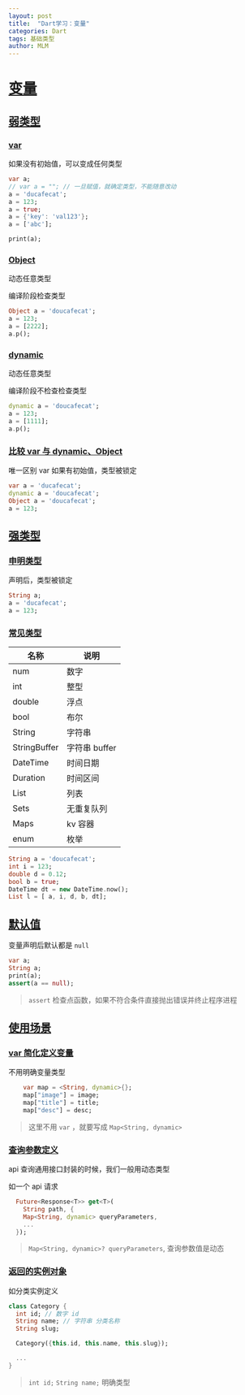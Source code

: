```yaml
---
layout: post
title:  "Dart学习：变量"
categories: Dart
tags: 基础类型
author: MLM
---
```

# [变量]()

## [弱类型]()

### [var]()

如果没有初始值，可以变成任何类型

```dart
var a;
// var a = ""; // 一旦赋值，就确定类型，不能随意改动
a = 'ducafecat';
a = 123;
a = true;
a = {'key': 'val123'};
a = ['abc'];

print(a);
```

### [Object]()

动态任意类型

编译阶段检查类型

```dart
Object a = 'doucafecat';
a = 123;
a = [2222];
a.p();
```

### [dynamic]()

动态任意类型

编译阶段不检查检查类型

```dart
dynamic a = 'doucafecat';
a = 123;
a = [1111];
a.p();
```

### [比较 var 与 dynamic、Object]()

唯一区别 var 如果有初始值，类型被锁定

```dart
var a = 'ducafecat';
dynamic a = 'doucafecat';
Object a = 'doucafecat';
a = 123;
```

## [强类型]()

### [申明类型]()

声明后，类型被锁定

```dart
String a;
a = 'ducafecat';
a = 123;
```

### [常见类型]()


| 名称         | 说明          |
| ------------ | ------------- |
| num          | 数字          |
| int          | 整型          |
| double       | 浮点          |
| bool         | 布尔          |
| String       | 字符串        |
| StringBuffer | 字符串 buffer |
| DateTime     | 时间日期      |
| Duration     | 时间区间      |
| List         | 列表          |
| Sets         | 无重复队列    |
| Maps         | kv 容器       |
| enum         | 枚举          |

```dart
String a = 'doucafecat';
int i = 123;
double d = 0.12;
bool b = true;
DateTime dt = new DateTime.now();
List l = [ a, i, d, b, dt];
```

## [默认值]()

变量声明后默认都是 `null`

```dart
var a;
String a;
print(a);
assert(a == null);
```

> `assert` 检查点函数，如果不符合条件直接抛出错误并终止程序进程

## [使用场景]()

### [var 简化定义变量]()

不用明确变量类型

```dart
    var map = <String, dynamic>{};
    map["image"] = image;
    map["title"] = title;
    map["desc"] = desc;
```

> 这里不用 `var` ，就要写成 `Map<String, dynamic>`

### [查询参数定义]()

api 查询通用接口封装的时候，我们一般用动态类型

如一个 api 请求

```dart
  Future<Response<T>> get<T>(
    String path, {
    Map<String, dynamic> queryParameters,
    ...
  });
```

> `Map<String, dynamic>? queryParameters`, 查询参数值是动态

### [返回的实例对象]()

如分类实例定义

```dart
class Category {
  int id; // 数字 id
  String name; // 字符串 分类名称
  String slug;

  Category({this.id, this.name, this.slug});

  ...
}
```

> `int id;` `String name;` 明确类型
